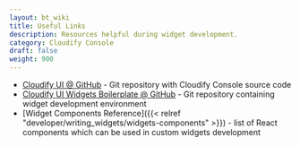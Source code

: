 ```yaml
---
layout: bt_wiki
title: Useful Links
description: Resources helpful during widget development.
category: Cloudify Console
draft: false
weight: 900
---
```


* [Cloudify UI @ GitHub](https://github.com/cloudify-cosmo/cloudify-stage) - Git repository with Cloudify Console source code
* [Cloudify UI Widgets Boilerplate @ GitHub](https://github.com/cloudify-cosmo/Cloudify-UI-Widget-boilerplate) - Git repository containing widget development environment
* [Widget Components Reference]({{< relref "developer/writing_widgets/widgets-components" >}}) - list of React components which can be used in custom widgets development
